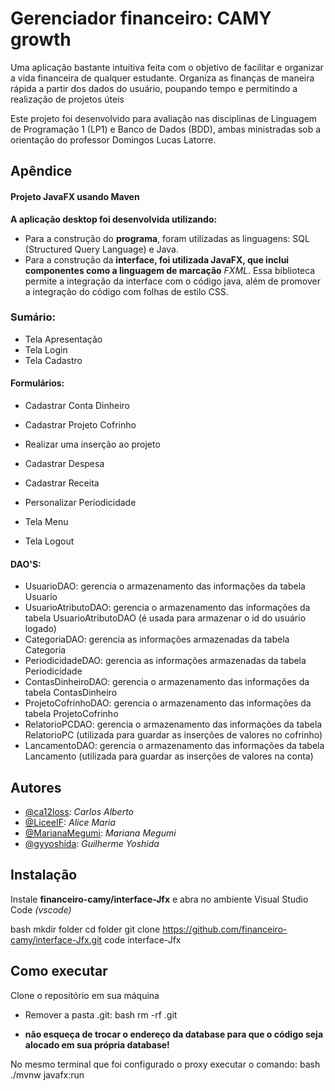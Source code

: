 # Gerenciador financeiro: CAMY growth

Uma aplicação bastante intuitiva feita com o objetivo de facilitar e organizar a vida financeira de qualquer estudante. Organiza as finanças de maneira rápida a partir dos dados do usuário, poupando tempo e permitindo a realização de projetos úteis

Este projeto foi desenvolvido para avaliação nas disciplinas de Linguagem de Programação 1 (LP1) e Banco de Dados (BDD), ambas ministradas sob a orientação do professor Domingos Lucas Latorre.


## Apêndice

#### **Projeto JavaFX usando Maven**

**A aplicação desktop foi desenvolvida utilizando:**

- Para a construção do **programa**, foram utilizadas as linguagens: SQL (Structured Query Language) e Java.
- Para a construção da **interface, foi utilizada JavaFX, que inclui componentes como a linguagem de marcação** *FXML*. Essa biblioteca permite a integração da interface com o código java, além de promover a integração do código com folhas de estilo CSS.

### Sumário: 

- Tela Apresentação 
- Tela Login 
- Tela Cadastro 

#### Formulários:

- Cadastrar Conta Dinheiro
- Cadastrar Projeto Cofrinho 
- Realizar uma inserção ao projeto 
- Cadastrar Despesa 
- Cadastrar Receita 
- Personalizar Periodicidade

- Tela Menu 
- Tela Logout

 #### DAO'S: 

- UsuarioDAO: gerencia o armazenamento das informações da tabela Usuario
- UsuarioAtributoDAO: gerencia o armazenamento das informações da tabela UsuarioAtributoDAO (é usada para armazenar o id do usuário logado) 
- CategoriaDAO: gerencia as informações armazenadas da tabela Categoria 
- PeriodicidadeDAO: gerencia as informações armazenadas da tabela Periodicidade
- ContasDinheiroDAO: gerencia o armazenamento das informações da tabela ContasDinheiro 
- ProjetoCofrinhoDAO: gerencia o armazenamento das informações da tabela ProjetoCofrinho
- RelatorioPCDAO: gerencia o armazenamento das informações da tabela RelatorioPC (utilizada para guardar as inserções de valores no cofrinho)
- LancamentoDAO: gerencia o armazenamento das informações da tabela Lancamento (utilizada para guardar as inserções de valores na conta)

## Autores

- [@ca12loss](https://github.com/ca12loss): *Carlos Alberto*
- [@LiceeIF](https://github.com/LiceeIF): *Alice Maria*
- [@MarianaMegumi](https://github.com/MarianaMegumi): *Mariana Megumi*
- [@gyyoshida](https://github.com/gyyoshida): *Guilherme Yoshida*



## Instalação

Instale **financeiro-camy/interface-Jfx** e abra no ambiente Visual Studio Code *(vscode)*

bash
  mkdir folder
  cd folder
  git clone https://github.com/financeiro-camy/interface-Jfx.git
  code interface-Jfx

    
## Como executar

Clone o repositório em sua máquina

- Remover a pasta .git:
bash
rm -rf .git

- **não esqueça de trocar o endereço da database para que o código seja alocado em sua própria database!**

No mesmo terminal que foi configurado o proxy executar o comando:
bash
./mvnw javafx:run
